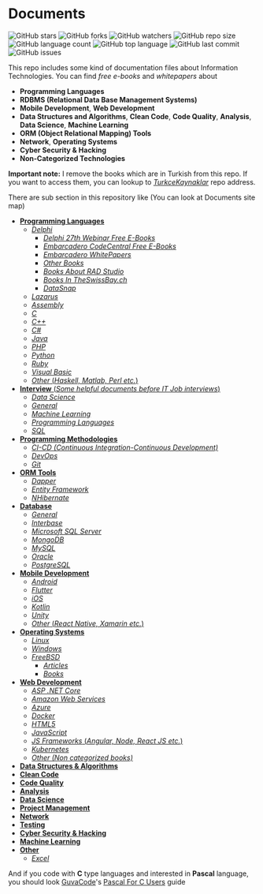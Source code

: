 # Documents

![GitHub stars](https://img.shields.io/github/stars/coderserdar/Documents?style=social) ![GitHub forks](https://img.shields.io/github/forks/coderserdar/Documents?style=social) ![GitHub watchers](https://img.shields.io/github/watchers/coderserdar/Documents?style=social) ![GitHub repo size](https://img.shields.io/github/repo-size/coderserdar/Documents?style=plastic) ![GitHub language count](https://img.shields.io/github/languages/count/coderserdar/Documents?style=plastic) ![GitHub top language](https://img.shields.io/github/languages/top/coderserdar/Documents?style=plastic) ![GitHub last commit](https://img.shields.io/github/last-commit/coderserdar/Documents?color=red&style=plastic) ![GitHub issues](https://img.shields.io/github/issues/coderserdar/Documents)

This repo includes some kind of documentation files about Information Technologies.
You can find *free e-books* and *whitepapers* about
 - **Programming Languages**
 - **RDBMS (Relational Data Base Management Systems)**
 - **Mobile Development**, **Web Development**
 - **Data Structures and Algorithms**, **Clean Code**, **Code Quality**, **Analysis**, **Data Science**, **Machine Learning**
 - **ORM (Object Relational Mapping) Tools**
 - **Network**, **Operating Systems**
 - **Cyber Security & Hacking**
 - **Non-Categorized Technologies**

**Important note:** I remove the books which are in Turkish from this repo. If you want to access them, you can lookup to [*TurkceKaynaklar*](https://github.com/coderserdar/TurkceKaynaklar) repo address.
 
There are sub section in this repository like (You can look at Documents site map)
 - [**Programming Languages**](https://github.com/coderserdar/Documents/tree/main/Programming%20Languages)
   - [*Delphi*](https://github.com/coderserdar/Documents/tree/main/Programming%20Languages/Delphi/)
     + [*Delphi 27th Webinar Free E-Books*](https://github.com/coderserdar/Documents/tree/main/Programming%20Languages/Delphi/Delphi%2027th%20Webinar)
     + [*Embarcadero CodeCentral Free E-Books*](https://github.com/coderserdar/Documents/tree/main/Programming%20Languages/Delphi/Embarcadero%20CodeCentral)
     + [*Embarcadero WhitePapers*](https://github.com/coderserdar/Documents/tree/main/Programming%20Languages/Delphi/Embarcadero%20WhitePapers)
     + [*Other Books*](https://github.com/coderserdar/Documents/tree/main/Programming%20Languages/Delphi/Other%20Books)
     + [*Books About RAD Studio*](https://github.com/coderserdar/Documents/tree/main/Programming%20Languages/Delphi/RAD%20Studio)
     + [*Books In TheSwissBay.ch*](https://github.com/coderserdar/Documents/tree/main/Programming%20Languages/Delphi/The%20Swiss%20Bay)
     + [*DataSnap*](https://github.com/coderserdar/Documents/tree/main/Programming%20Languages/Delphi/DataSnap)
   - [*Lazarus*](https://github.com/coderserdar/Documents/tree/main/Programming%20Languages/Lazarus)
   - [*Assembly*](https://github.com/coderserdar/Documents/tree/main/Programming%20Languages/Assembly)
   - [*C*](https://github.com/coderserdar/Documents/tree/main/Programming%20Languages/C)
   - [*C++*](https://github.com/coderserdar/Documents/tree/main/Programming%20Languages/C++)
   - [*C#*](https://github.com/coderserdar/Documents/tree/main/Programming%20Languages/C%20Sharp)
   - [*Java*](https://github.com/coderserdar/Documents/tree/main/Programming%20Languages/Java)
   - [*PHP*](https://github.com/coderserdar/Documents/tree/main/Programming%20Languages/PHP)
   - [*Python*](https://github.com/coderserdar/Documents/tree/main/Programming%20Languages/Python)
   - [*Ruby*](https://github.com/coderserdar/Documents/tree/main/Programming%20Languages/Ruby)
   - [*Visual Basic*](https://github.com/coderserdar/Documents/tree/main/Programming%20Languages/Visual%20Basic)
   - [*Other* (*Haskell, Matlab, Perl etc.*)](https://github.com/coderserdar/Documents/tree/main/Programming%20Languages/Other)
 - [**Interview** (*Some helpful documents before IT Job interviews*)](https://github.com/coderserdar/Documents/tree/main/Interview)
   - [*Data Science*](https://github.com/coderserdar/Documents/tree/main/Interview/Data%20Science)
   - [*General*](https://github.com/coderserdar/Documents/tree/main/Interview/General)
   - [*Machine Learning*](https://github.com/coderserdar/Documents/tree/main/Interview/Machine%20Learning)
   - [*Programming Languages*](https://github.com/coderserdar/Documents/tree/main/Interview/Programming%20Languages)
   - [*SQL*](https://github.com/coderserdar/Documents/tree/main/Interview/SQL)
 - [**Programming Methodologies**](https://github.com/coderserdar/Documents/tree/main/Programming%20Methodologies)
   - [*CI-CD (Continuous Integration-Continuous Development)*](https://github.com/coderserdar/Documents/tree/main/Programming%20Methodologies/CI-CD)
   - [*DevOps*](https://github.com/coderserdar/Documents/tree/main/Programming%20Methodologies/DevOps)
   - [*Git*](https://github.com/coderserdar/Documents/tree/main/Programming%20Methodologies/Git)
 - [**ORM Tools**](https://github.com/coderserdar/Documents/tree/main/ORM%20(Object%20Relational%20Mapping))
   + [*Dapper*](https://github.com/coderserdar/Documents/tree/main/ORM%20(Object%20Relational%20Mapping)/Dapper)
   + [*Entity Framework*](https://github.com/coderserdar/Documents/tree/main/ORM%20(Object%20Relational%20Mapping)/Entity%20Framework)
   + [*NHibernate*](https://github.com/coderserdar/Documents/tree/main/ORM%20(Object%20Relational%20Mapping)/NHibernate)
 - [**Database**](https://github.com/coderserdar/Documents/tree/main/Database/)
   + [*General*](https://github.com/coderserdar/Documents/tree/main/Database/General)
   + [*Interbase*](https://github.com/coderserdar/Documents/tree/main/Database/Interbase)
   + [*Microsoft SQL Server*](https://github.com/coderserdar/Documents/tree/main/Database/Microsoft%20SQL%20Server)
   + [*MongoDB*](https://github.com/coderserdar/Documents/tree/main/Database/MongoDB)
   + [*MySQL*](https://github.com/coderserdar/Documents/tree/main/Database/MySQL)
   + [*Oracle*](https://github.com/coderserdar/Documents/tree/main/Database/Oracle)
   + [*PostgreSQL*](https://github.com/coderserdar/Documents/tree/main/Database/PostgreSQL)
 - [**Mobile Development**](https://github.com/coderserdar/Documents/tree/main/Mobile%20Development)
   + [*Android*](https://github.com/coderserdar/Documents/tree/main/Mobile%20Development/Android)
   + [*Flutter*](https://github.com/coderserdar/Documents/tree/main/Mobile%20Development/Flutter)
   + [*iOS*](https://github.com/coderserdar/Documents/tree/main/Mobile%20Development/iOS)
   + [*Kotlin*](https://github.com/coderserdar/Documents/tree/main/Mobile%20Development/Kotlin)
   + [*Unity*](https://github.com/coderserdar/Documents/tree/main/Mobile%20Development/Unity)
   + [*Other* (*React Native, Xamarin etc.*)](https://github.com/coderserdar/Documents/tree/main/Mobile%20Development/Other)
 - [**Operating Systems**](https://github.com/coderserdar/Documents/tree/main/Operating%20Systems)
   + [*Linux*](https://github.com/coderserdar/Documents/tree/main/Operating%20Systems/Linux)
   + [*Windows*](https://github.com/coderserdar/Documents/tree/main/Operating%20Systems/Windows)
   + [*FreeBSD*](https://github.com/coderserdar/Documents/tree/main/Operating%20Systems/FreeBSD)
     + [*Articles*](https://github.com/coderserdar/Documents/tree/main/Operating%20Systems/FreeBSD/Articles)
     + [*Books*](https://github.com/coderserdar/Documents/tree/main/Operating%20Systems/FreeBSD/Books)
 - [**Web Development**](https://github.com/coderserdar/Documents/tree/main/Web%20Development)
   - [*ASP .NET Core*](https://github.com/coderserdar/Documents/tree/main/Web%20Development/ASP%20.NET%20Core)
   - [*Amazon Web Services*](https://github.com/coderserdar/Documents/tree/main/Web%20Development/AWS)
   - [*Azure*](https://github.com/coderserdar/Documents/tree/main/Web%20Development/Azure)
   - [*Docker*](https://github.com/coderserdar/Documents/tree/main/Web%20Development/Docker)
   - [*HTML5*](https://github.com/coderserdar/Documents/tree/main/Web%20Development/HTML5)
   - [*JavaScript*](https://github.com/coderserdar/Documents/tree/main/Web%20Development/JavaScript)
   - [*JS Frameworks* (*Angular, Node, React JS etc.*)](https://github.com/coderserdar/Documents/tree/main/Web%20Development/JS%20Frameworks)
   - [*Kubernetes*](https://github.com/coderserdar/Documents/tree/main/Web%20Development/Kubernetes)
   - [*Other (Non categorized books)*](https://github.com/coderserdar/Documents/tree/main/Web%20Development/Other)
 - [**Data Structures & Algorithms**](https://github.com/coderserdar/Documents/tree/main/Data%20Structures%20%26%20Algorithms)
 - [**Clean Code**](https://github.com/coderserdar/Documents/tree/main/Clean%20Code)
 - [**Code Quality**](https://github.com/coderserdar/Documents/tree/main/Code%20Quality)
 - [**Analysis**](https://github.com/coderserdar/Documents/tree/main/Analysis)
 - [**Data Science**](https://github.com/coderserdar/Documents/tree/main/Data%20Science)
 - [**Project Management**](https://github.com/coderserdar/Documents/tree/main/Project%20Management)
 - [**Network**](https://github.com/coderserdar/Documents/tree/main/Network)
 - [**Testing**](https://github.com/coderserdar/Documents/tree/main/Testing)
 - [**Cyber Security & Hacking**](https://github.com/coderserdar/Documents/tree/main/Cyber%20Security%20%26%20Hacking)
 - [**Machine Learning**](https://github.com/coderserdar/Documents/tree/main/Machine%20Learning)
 - [**Other**](https://github.com/coderserdar/Documents/tree/main/Other)
   - [*Excel*](https://github.com/coderserdar/Documents/tree/main/Other/Excel)

And if you code with **C** type languages and interested in **Pascal** language, you should look [GuvaCode](https://github.com/GuvaCode)'s [Pascal For C Users](https://github.com/GuvaCode/Pascal-for-C-users) guide